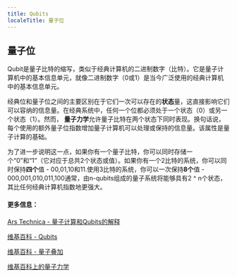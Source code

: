 ```yaml
---
title: Qubits
localeTitle: 量子位
---
```

## 量子位

Qubit是量子比特的缩写，类似于经典计算机的二进制数字（比特）。它是量子计算机中的基本信息单元，就像二进制数字（0或1）是当今广泛使用的经典计算机中的基本信息单元。

经典位和量子位之间的主要区别在于它们一次可以存在的**状态**量，这直接影响它们可以容纳的信息量。在经典系统中，任何一个位都必须处于一个状态（0）或另一个状态（1）。然而， **量子力学**允许量子比特在两个状态下同时表现。换句话说，每个使用的额外量子位指数增加量子计算机可以处理或保持的信息量。该属性是量子计算的基础。

为了进一步说明这一点，如果你有一个量子比特，你可以同时存储一个“0”和“1”（它对应于总共2个状态或值）。如果你有一个2比特的系统，你可以同时保持**四个**值 - 00,01,10和11.使用3比特的系统，你可以一次保持**8个**值 - 000,001,010,011,100通常，由n-qubits组成的量子系统将能够具有2 ^ n个状态，其比任何经典计算机指数地更强大。

#### 更多信息：

[Ars Technica - 量子计算和Qubits的解释](https://arstechnica.com/science/2010/01/a-tale-of-two-qubits-how-quantum-computers-work)

[维基百科 - Qubits](https://en.wikipedia.org/wiki/Qubit)

[维基百科 - 量子叠加](https://en.wikipedia.org/wiki/Quantum_superposition)

[维基百科上的量子力学](https://en.wikipedia.org/wiki/Quantum_mechanics)